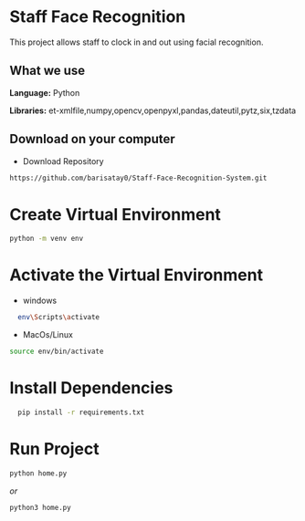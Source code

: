
# Staff Face Recognition 
This project allows staff to clock in and out using facial recognition.


## What we use 

**Language:** Python

**Libraries:** et-xmlfile,numpy,opencv,openpyxl,pandas,dateutil,pytz,six,tzdata

  
## Download on your computer

- Download Repository

```bash
https://github.com/barisatay0/Staff-Face-Recognition-System.git
```
# Create Virtual Environment

```bash
python -m venv env
```

# Activate the Virtual Environment

- windows

```bash
  env\Scripts\activate
```

- MacOs/Linux

```bash
source env/bin/activate
```

# Install Dependencies

```bash
  pip install -r requirements.txt

```

# Run Project
  
```bash
python home.py
```
*or*

```bash
python3 home.py
```
